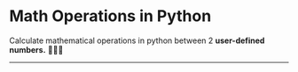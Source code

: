 # Math Operations in Python

Calculate mathematical operations in python between 2 **user-defined numbers.** 🧑🏻‍🔬 

--------------------
